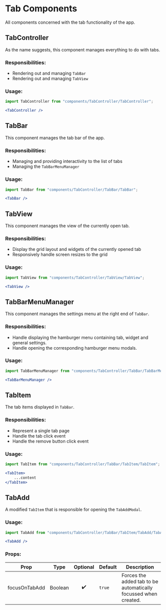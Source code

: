 # Tab Components

All components concerned with the tab functionality of the app.




## TabController

As the name suggests, this component manages everything to do with tabs.

### Responsibilities:

- Rendering out and managing `TabBar`
- Rendering out and managing `TabView`

### Usage:
```jsx 
import TabController from "components/TabController/TabController";

<TabController />
```




## TabBar

This component manages the tab bar of the app.

### Responsibilities:

- Managing and providing interactivity to the list of tabs
- Managing the `TabBarMenuManager`

### Usage:
```jsx 
import TabBar from "components/TabController/TabBar/TabBar";

<TabBar />
```




## TabView

This component manages the view of the currently open tab.

### Responsibilities:

- Display the grid layout and widgets of the currently opened tab
- Responsively handle screen resizes to the grid

### Usage:
```jsx 
import TabView from "components/TabController/TabView/TabView";

<TabView />
```




## TabBarMenuManager

This component manages the settings menu at the right end of `TabBar`.

### Responsibilities:

- Handle displaying the hamburger menu containing tab, widget and general settings.
- Handle opening the corresponding hamburger menu modals.

### Usage:
```jsx 
import TabBarMenuManager from "components/TabController/TabBar/TabBarMenuManager/TabBarMenuManager";

<TabBarMenuManager />
```




## TabItem

The tab items displayed in `TabBar`.

### Responsibilities:

- Represent a single tab page
- Handle the tab click event
- Handle the remove button click event

### Usage:
```jsx 
import TabItem from "components/TabController/TabBar/TabItem/TabItem";

<TabItem>
    ...content
</TabItem>
```




## TabAdd

A modified `TabItem` that is responsible for opening the `TabAddModal`.

### Usage:
```jsx 
import TabAdd from "components/TabController/TabBar/TabItem/TabAdd/TabAdd";

<TabAdd />
```

### Props:
| Prop          | Type    | Optional | Default | Description                                                     |
|---------------|---------|:--------:|---------|-----------------------------------------------------------------|
| focusOnTabAdd | Boolean |    ✔️     | `true`  | Forces the added tab to be automatically focussed when created. |

